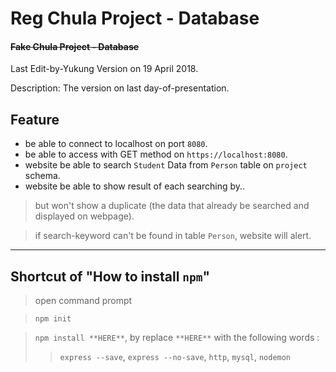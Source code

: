 # Reg Chula Project - Database
#### ~~Fake Chula Project - Database~~ ####
 
 
Last Edit-by-Yukung Version on 19 April 2018.
 
Description: The version on last day-of-presentation.

## Feature
 - be able to connect to localhost on port `8080`.
 - be able to access with GET method on `https://localhost:8080`.
 - website be able to search `Student` Data from `Person` table on `project` schema.
 - website be able to show result of each searching by..

 > but won't show a duplicate (the data that already be searched and displayed on webpage).
 
 > if search-keyword can't be found in table `Person`, website will alert.
 
 
 
----
 
 
## Shortcut of "How to install `npm`"

 > open command prompt
 
 > `npm init`
 
 > `npm install **HERE**`, by replace `**HERE**` with the following words :
 >> `express --save`, `express --no-save`, `http`, `mysql`, `nodemon`  
